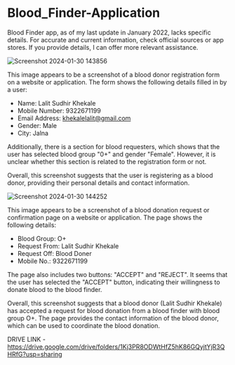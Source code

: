 # Blood_Finder-Application
Blood Finder app, as of my last update in January 2022, lacks specific details. For accurate and current information, check official sources or app stores. If you provide details, I can offer more relevant assistance.

![Screenshot 2024-01-30 143856](https://github.com/Lalit48/Blood_Finder-Application/assets/132306853/2fd610d4-b3ef-4ac5-92a7-eba07dabbde4)

This image appears to be a screenshot of a blood donor registration form on a website or application. The form shows the following details filled in by a user:

* Name: Lalit Sudhir Khekale
* Mobile Number: 9322671199
* Email Address: khekalelalit@gmail.com
* Gender: Male
* City: Jalna
  
Additionally, there is a section for blood requesters, which shows that the user has selected blood group "0+" and gender "Female". However, it is unclear whether this section is related to the registration form or not.

Overall, this screenshot suggests that the user is registering as a blood donor, providing their personal details and contact information.

![Screenshot 2024-01-30 144252](https://github.com/Lalit48/Blood_Finder-Application/assets/132306853/cc97d696-4131-4d91-a487-22260785c1bc)

This image appears to be a screenshot of a blood donation request or confirmation page on a website or application. The page shows the following details:
  
* Blood Group: O+
* Request From: Lalit Sudhir Khekale
* Request Off: Blood Doner
* Mobile No.: 9322671199
  
The page also includes two buttons: "ACCEPT" and "REJECT". It seems that the user has selected the "ACCEPT" button, indicating their willingness to donate blood to the blood finder.

Overall, this screenshot suggests that a blood donor (Lalit Sudhir Khekale) has accepted a request for blood donation from a blood finder with blood group O+. The page provides the contact information of the blood donor, which can be used to coordinate the blood donation.

DRIVE LINK - https://drive.google.com/drive/folders/1Kj3PR8ODWtHfZ5hK86GQyjtYjR3QHRfG?usp=sharing
